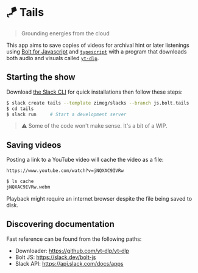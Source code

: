 # 🪁 Tails

> Grounding energies from the cloud

This app aims to save copies of videos for archival hint or later listenings
using [Bolt for Javascript][bolt] and [`typescript`][typescript] with a program
that downloads both audio and visuals called [`yt-dlp`][ytdlp].

## Starting the show

Download [the Slack CLI][cli] for quick installations then follow these steps:

```sh
$ slack create tails --template zimeg/slacks --branch js.bolt.tails
$ cd tails
$ slack run     # Start a development server
```

> :warning: Some of the code won't make sense. It's a bit of a WIP.

## Saving videos

Posting a link to a YouTube video will cache the video as a file:

```slack
https://www.youtube.com/watch?v=jNQXAC9IVRw
```

```sh
$ ls cache
jNQXAC9IVRw.webm
```

Playback might require an internet browser despite the file being saved to disk.

## Discovering documentation

Fast reference can be found from the following paths:

- Downloader: https://github.com/yt-dlp/yt-dlp
- Bolt JS: https://slack.dev/bolt-js
- Slack API: https://api.slack.com/docs/apps

[apps]: https://api.slack.com/apps
[bolt]: https://github.com/slackapi/bolt-js
[cli]: https://api.slack.com/automation/cli
[typescript]: https://www.typescriptlang.org
[ytdlp]: https://github.com/yt-dlp/yt-dlp

